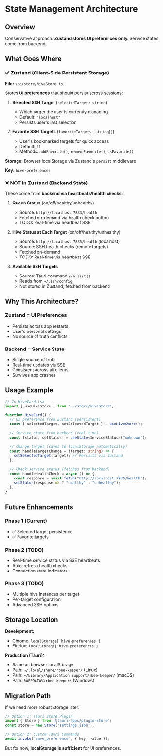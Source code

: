 # State Management Architecture

## Overview

Conservative approach: **Zustand stores UI preferences only**. Service states come from backend.

## What Goes Where

### ✅ Zustand (Client-Side Persistent Storage)

**File:** `src/store/hiveStore.ts`

Stores **UI preferences** that should persist across sessions:

1. **Selected SSH Target** (`selectedTarget: string`)
   - Which target the user is currently managing
   - Default: `"localhost"`
   - Persists user's last selection

2. **Favorite SSH Targets** (`favoriteTargets: string[]`)
   - User's bookmarked targets for quick access
   - Default: `[]`
   - Methods: `addFavorite()`, `removeFavorite()`, `isFavorite()`

**Storage:** Browser localStorage via Zustand's `persist` middleware

**Key:** `hive-preferences`

### ❌ NOT in Zustand (Backend State)

These come from **backend via heartbeats/health checks**:

1. **Queen Status** (on/off/healthy/unhealthy)
   - Source: `http://localhost:7833/health`
   - Fetched on-demand via health check button
   - TODO: Real-time via heartbeat SSE

2. **Hive Status at Each Target** (on/off/healthy/unhealthy)
   - Source: `http://localhost:7835/health` (localhost)
   - Source: SSH health checks (remote targets)
   - Fetched on-demand
   - TODO: Real-time via heartbeat SSE

3. **Available SSH Targets**
   - Source: Tauri command `ssh_list()`
   - Reads from `~/.ssh/config`
   - Not stored in Zustand, fetched from backend

## Why This Architecture?

### Zustand = UI Preferences
- Persists across app restarts
- User's personal settings
- No source of truth conflicts

### Backend = Service State
- Single source of truth
- Real-time updates via SSE
- Consistent across all clients
- Survives app crashes

## Usage Example

```typescript
// In HiveCard.tsx
import { useHiveStore } from "../store/hiveStore";

function HiveCard() {
  // UI preference from Zustand (persistent)
  const { selectedTarget, setSelectedTarget } = useHiveStore();
  
  // Service state from backend (real-time)
  const [status, setStatus] = useState<ServiceStatus>("unknown");
  
  // Change target (saves to localStorage automatically)
  const handleTargetChange = (target: string) => {
    setSelectedTarget(target); // Persists via Zustand
  };
  
  // Check service status (fetches from backend)
  const handleHealthCheck = async () => {
    const response = await fetch("http://localhost:7835/health");
    setStatus(response.ok ? "healthy" : "unhealthy");
  };
}
```

## Future Enhancements

### Phase 1 (Current)
- ✅ Selected target persistence
- ✅ Favorite targets

### Phase 2 (TODO)
- Real-time service status via SSE heartbeats
- Auto-refresh health checks
- Connection state indicators

### Phase 3 (TODO)
- Multiple hive instances per target
- Per-target configuration
- Advanced SSH options

## Storage Location

**Development:**
- Chrome: `localStorage['hive-preferences']`
- Firefox: `localStorage['hive-preferences']`

**Production (Tauri):**
- Same as browser localStorage
- Path: `~/.local/share/rbee-keeper/` (Linux)
- Path: `~/Library/Application Support/rbee-keeper/` (macOS)
- Path: `%APPDATA%\rbee-keeper\` (Windows)

## Migration Path

If we need more robust storage later:

```typescript
// Option 1: Tauri Store Plugin
import { Store } from '@tauri-apps/plugin-store';
const store = new Store('settings.json');

// Option 2: Custom Tauri Commands
await invoke('save_preference', { key, value });
```

But for now, **localStorage is sufficient** for UI preferences.
